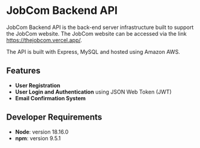 # JobCom Backend API

JobCom Backend API is the back-end server infrastructure built to support the JobCom website. The JobCom website can be accessed via the link https://thejobcom.vercel.app/.

The API is built with Express, MySQL and hosted using Amazon AWS.

## Features

- **User Registration**
- **User Login and Authentication** using JSON Web Token (JWT) 
- **Email Confirmation System**

## Developer Requirements

- **Node**: version 18.16.0
- **npm**: version 9.5.1
